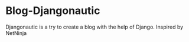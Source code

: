 # Blog-Djangonautic

Djangonautic is a try to create a blog with the help of Django.
Inspired by NetNinja

